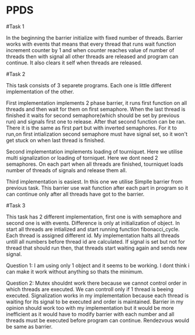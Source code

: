# PPDS

#Task 1

In the beginning the barrier initialize with fixed number of threads. Barrier works with events that means that every thread that runs wait function increment counter by 1 and when counter reaches value of number of threads then with signal all other threads are released and program can continue. It also clears it self when threads are released.

#Task 2

This task consists of 3 separete programs. Each one is little different implementation of the other.

First implementation implements 2 phase barrier, it runs first function on all threads and then wait for them on first semaphore. When the last thread is finished it waits for second semaphore(which should be set by previous run) and signals first one to release. After that second function can be ran. There it is the same as first part but with inverted semaphores. For it to run,on first intialization second semaphore must have signal set, so it won't get stuck on when last thread is finished.

Second implementation implements loading of tourniquet. Here we utilise multi signalization or loading of torniquet. Here we dont need 2 semaphores. On each part when all threads are finished, tourniquet loads number of threads of signals and release them all. 

Third implementation is easiest. In this one we utilise Simplle barrier from previous task. This barrier use wait function after each part in program so it can continue only after all threads have got to the barrier.

#Task 3

This task has 2 different implementation, first one is with semaphore and second one is with events. Difference is only at initialization of object. In start all threads are intialized and start running function fibonacci_cycle. Each thread is assigned different id. My implementation halts all threads untill all numbers before thread id are calculated. If signal is set but not for thread that should run then, that threads start waiting again and sends new signal.

Question 1: I am using only 1 object and it seems to be working. I dont think i can make it work without anything so thats the minimum.

Question 2: Mutex shouldnt work there because we cannot control order in which threads are executed. We can controll only if 1 thread is beeing executed. Signalization works in my implementation because each thread is waiting for its signal to be executed and order is maintained. Barrier in my opinion should work too with my implementation but it would be more inefficient as it would have to modify barrier with each number and all threads must be executed before program can continue. Rendezvous would be same as barrier.